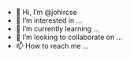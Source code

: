 - 👋 Hi, I’m @johircse
- 👀 I’m interested in ...
- 🌱 I’m currently learning ...
- 💞️ I’m looking to collaborate on ...
- 📫 How to reach me ...

<!---
johircse/johircse is a ✨ special ✨ repository because its `README.md` (this file) appears on your GitHub profile.
You can click the Preview link to take a look at your changes.
--->

